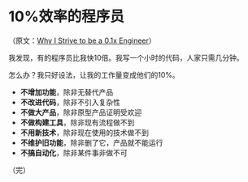
# 10%效率的程序员

（原文：[Why I Strive to be a 0.1x Engineer](http://benjiweber.co.uk/blog/2016/01/25/why-i-strive-to-be-a-0-1x-engineer/)）

我发现，有的程序员比我快10倍。我写一个小时的代码，人家只需几分钟。

怎么办？我只好设法，让我的工作量变成他们的10%。

- **不增加功能**，除非无替代产品
- **不改进代码**，除非不引入复杂性
- **不做大产品**，除非原型产品证明受欢迎
- **不做构建工具**，除非现有流程做不到
- **不用新技术**，除非现在使用的技术做不到
- **不维护旧功能**，除非删了它，产品就不能运行
- **不搞自动化**，除非某件事非做不可


（完）